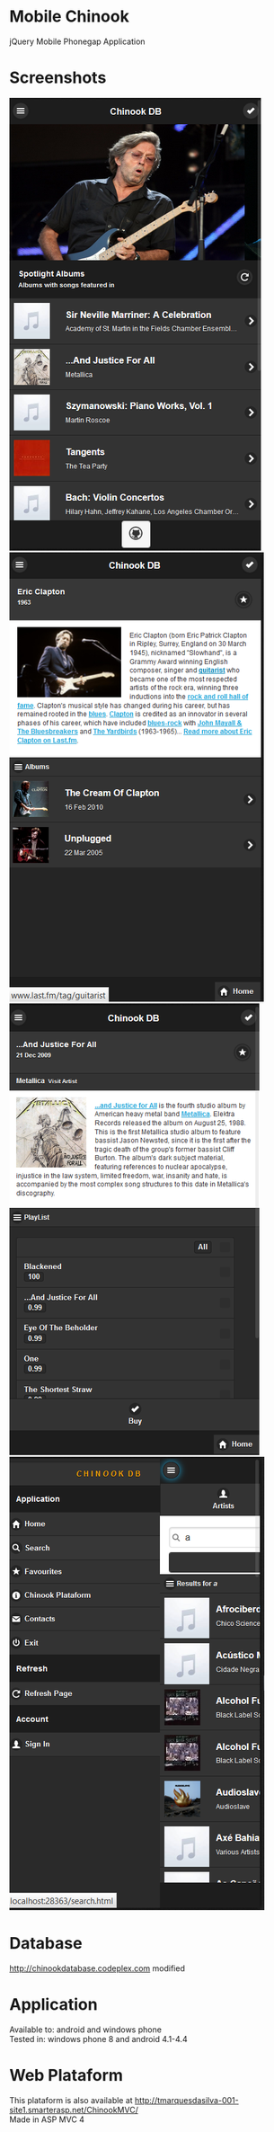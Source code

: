 Mobile Chinook
=============

jQuery Mobile Phonegap Application

Screenshots
=============
![alt tag](https://github.com/marquesdasilva/mobilechinook/blob/master/Screenshots/chinookmobilehome.png)
![alt tag](https://github.com/marquesdasilva/mobilechinook/blob/master/Screenshots/chinookmobileartist.png)
![alt tag](https://github.com/marquesdasilva/mobilechinook/blob/master/Screenshots/chinookmobilealbum.png)
![alt tag](https://github.com/marquesdasilva/mobilechinook/blob/master/Screenshots/chinookmobileMENU.png)

Database
=============
  http://chinookdatabase.codeplex.com modified
  
Application
=============
  Available to: android and windows phone <br/>
  Tested in: windows phone 8 and android 4.1-4.4
  
Web Plataform
=============
  This plataform is also available at http://tmarquesdasilva-001-site1.smarterasp.net/ChinookMVC/ <br/>
  Made in ASP MVC 4
